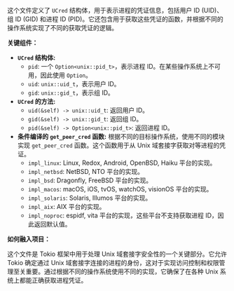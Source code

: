这个文件定义了 `UCred` 结构体，用于表示进程的凭证信息，包括用户 ID (UID)、组 ID (GID) 和进程 ID (PID)。它还包含用于获取这些凭证的函数，并根据不同的操作系统实现了不同的获取凭证的逻辑。

**关键组件：**

*   **`UCred` 结构体:**
    *   `pid`:  一个 `Option<unix::pid_t>`，表示进程 ID。在某些操作系统上不可用，因此使用 `Option`。
    *   `uid`:  `unix::uid_t`，表示用户 ID。
    *   `gid`:  `unix::gid_t`，表示组 ID。
*   **`UCred` 的方法:**
    *   `uid(&self) -> unix::uid_t`:  返回用户 ID。
    *   `gid(&self) -> unix::gid_t`:  返回组 ID。
    *   `pid(&self) -> Option<unix::pid_t>`:  返回进程 ID。
*   **条件编译的 `get_peer_cred` 函数:**  根据不同的目标操作系统，使用不同的模块实现 `get_peer_cred` 函数。这个函数用于从 Unix 域套接字获取对等进程的凭证。
    *   `impl_linux`:  Linux, Redox, Android, OpenBSD, Haiku 平台的实现。
    *   `impl_netbsd`:  NetBSD, NTO 平台的实现。
    *   `impl_bsd`:  Dragonfly, FreeBSD 平台的实现。
    *   `impl_macos`:  macOS, iOS, tvOS, watchOS, visionOS 平台的实现。
    *   `impl_solaris`:  Solaris, Illumos 平台的实现。
    *   `impl_aix`:  AIX 平台的实现。
    *   `impl_noproc`:  espidf, vita 平台的实现，这些平台不支持获取进程 ID，因此返回默认值。

**如何融入项目：**

这个文件是 Tokio 框架中用于处理 Unix 域套接字安全性的一个关键部分。它允许 Tokio 确定通过 Unix 域套接字连接的进程的身份，这对于实现访问控制和权限管理至关重要。通过根据不同的操作系统使用不同的实现，它确保了在各种 Unix 系统上都能正确获取进程凭证。
